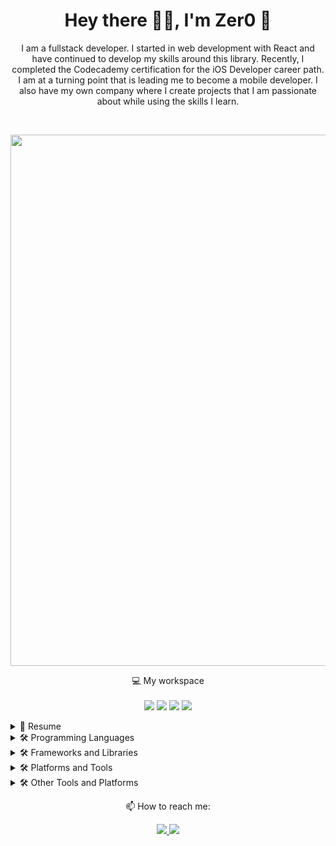 <h1 align='center'>
  Hey there 👋🏻, I'm Zer0 🐙
</h1>

<p align='center'>
  I am a fullstack developer. I started in web development with React and have continued to develop my skills around this library. Recently, I completed the Codecademy certification for the iOS Developer career path. I am at a turning point that is leading me to become a mobile developer. I also have my own company where I create projects that I am passionate about while using the skills I learn.
</p>
</br>
<p align='center'>
  <a href="#"><img src="https://github-profile-summary-cards.vercel.app/api/cards/profile-details?username=Zer0absolute&theme=github" width="850"></a>
</p>

<p align='center'>
  💻 My workspace<br/><br/>
  <img src="https://img.shields.io/badge/MacBook_Pro_M2_MAX_RAM_96GB_2TB-000000?style=for-the-badge&logo=apple&logoColor=white" />
  <img src="https://img.shields.io/badge/iPhone_13_Pro_Max-000000?style=for-the-badge&logo=apple&logoColor=white" />
  <img src="https://img.shields.io/badge/⌨️_Nuphy_Kick75-04c9a0?style=for-the-badge&logoColor=white" />
  <img src="https://img.shields.io/badge/Xiaomi_Ultrawide-FF6900?style=for-the-badge&logo=xiaomi&logoColor=white" />
</p>

<details>
  <summary>📃 Resume</summary>


## Education
<!--
- 📖 **DOMAIN\
📆 TIME - TIME\
📍 **SCHOOL** - CITY, COUNTRY
-->
  <p align='center'>
    <img src="https://img.shields.io/badge/O'Clock-CONCEPTEUR_Développeur_d'Applications-orange?style=for-the-badge&logoColor=white" />
    </br>
    <img src="https://img.shields.io/badge/Codecademy-iOS_Developer-blue?style=for-the-badge&logo=codecademy&logoColor=white" />
    </br>
    <img src="https://img.shields.io/badge/Videv-React_en_entreprise-purple?style=for-the-badge&logoColor=white" />
  </p>

## Experience

<img align="right" src="https://img.shields.io/badge/TypeScript-007ACC?logo=typescript&logoColor=white" />
<img align="right" src="https://img.shields.io/badge/next.js-000000?logo=nextdotjs&logoColor=white" />
<img align="right" src="https://img.shields.io/badge/Tailwind_CSS-38B2AC?logo=tailwind-css&logoColor=white" />
<img align="right" src="https://img.shields.io/badge/Supabase-181818?logo=supabase&logoColor=white" />
<img align="right" src="https://img.shields.io/badge/Github-181717?logo=github&logoColor=white" />

- 👨‍💻 **Full-Stack Developer**\
📆 2025 - moment\
📍 **Wintopy** - Paris, French
</details>

<details>
  <summary>🛠️ Programming Languages</summary>

  <p align='center'>
    <img src="https://img.shields.io/badge/Swift-FA7343?style=for-the-badge&logo=swift&logoColor=white" />
    <img src="https://img.shields.io/badge/JavaScript-323330?style=for-the-badge&logo=javascript&logoColor=F7DF1E" />
    <img src="https://img.shields.io/badge/TypeScript-007ACC?style=for-the-badge&logo=typescript&logoColor=white" />
    <img src="https://img.shields.io/badge/HTML5-E34F26?style=for-the-badge&logo=html5&logoColor=white" />
    <img src="https://img.shields.io/badge/CSS3-1572B6?style=for-the-badge&logo=css3&logoColor=white" />
    <img src="https://img.shields.io/badge/json-5E5C5C?style=for-the-badge&logo=json&logoColor=white" />
  </p>
</details>

<details>
  <summary>🛠️ Frameworks and Libraries</summary>

  <p align='center'>
    <img src="https://img.shields.io/badge/React-20232A?style=for-the-badge&logo=react&logoColor=61DAFB" />
    <img src="https://img.shields.io/badge/next.js-000000?style=for-the-badge&logo=nextdotjs&logoColor=white" />
    <img src="https://img.shields.io/badge/Tailwind_CSS-38B2AC?style=for-the-badge&logo=tailwind-css&logoColor=white" />
    <img src="https://img.shields.io/badge/React_Router-CA4245?style=for-the-badge&logo=react-router&logoColor=white" />
    <img src="https://img.shields.io/badge/React_Query-FF4154?style=for-the-badge&logo=ReactQuery&logoColor=white" />
    <img src="https://img.shields.io/badge/Redux-593D88?style=for-the-badge&logo=redux&logoColor=white" />
  </p>

  <p align='center'>
    <img src="https://img.shields.io/badge/Vite-B73BFE?style=for-the-badge&logo=vite&logoColor=FFD62E" />
    <img src="https://img.shields.io/badge/Vitest-%236E9F18?style=for-the-badge&logo=Vitest&logoColor=%23fcd703" />
    <img src="https://img.shields.io/badge/shadcn%2Fui-000000?style=for-the-badge&logo=shadcnui&logoColor=white" />
  </p>
</details>

<details>
  <summary>🛠️ Platforms and Tools</summary>

  <p align='center'>
    <img src="https://img.shields.io/badge/GitHub-100000?style=for-the-badge&logo=github&logoColor=white" />
    <img src="https://img.shields.io/badge/Docker-2CA5E0?style=for-the-badge&logo=docker&logoColor=white" />
    <img src="https://img.shields.io/badge/Supabase-181818?style=for-the-badge&logo=supabase&logoColor=white" />
    <img src="https://img.shields.io/badge/GIT-E44C30?style=for-the-badge&logo=git&logoColor=white" />
    <img src="https://img.shields.io/badge/GNU%20Bash-4EAA25?style=for-the-badge&logo=GNU%20Bash&logoColor=white" />
    <img src="https://img.shields.io/badge/homebrew-FBB040?style=for-the-badge&logo=homebrew&logoColor=white" />
    <img src="https://img.shields.io/badge/Zsh-F15A24?style=for-the-badge&logo=Zsh&logoColor=white" />
    <img src="https://img.shields.io/badge/warp-01A4FF?style=for-the-badge&logo=warp&logoColor=white" />
    <img src="https://img.shields.io/badge/apple%20silicon-333333?style=for-the-badge&logo=apple&logoColor=white" />
    <img src="https://img.shields.io/badge/Arc-1638FB?style=for-the-badge&logo=Arc&logoColor=white" />
  </p>
</details>

<details>
  <summary>🛠️ Other Tools and Platforms</summary>

  <p align='center'>
    <img src="https://img.shields.io/badge/YouTube-FF0000?style=for-the-badge&logo=youtube&logoColor=white" />
    <img src="https://img.shields.io/badge/App_Store-0D96F6?style=for-the-badge&logo=app-store&logoColor=white" />
    <img src="https://img.shields.io/badge/apple%20music-FA243C?style=for-the-badge&logo=apple%20music&logoColor=white" />
    <img src="https://img.shields.io/badge/Splunk-000000?style=for-the-badge&logo=Splunk&logoColor=white" />
    <img src="https://img.shields.io/badge/Strava-FC4C02?style=for-the-badge&logo=strava&logoColor=white" />
    <img src="https://img.shields.io/badge/producthunt-DA552F?style=for-the-badge&logo=producthunt&logoColor=white" />
    <img src="https://img.shields.io/badge/Mastodon-6364FF?style=for-the-badge&logo=Mastodon&logoColor=white" />
    <img src="https://img.shields.io/badge/-LeetCode-FFA116?style=for-the-badge&logo=LeetCode&logoColor=black" />
    <img src="https://img.shields.io/badge/GitLab-330F63?style=for-the-badge&logo=gitlab&logoColor=white" />
    <img src="https://img.shields.io/badge/Bluesky-0285FF?logo=bluesky&logoColor=fff&style=for-the-badge" />
  </p>
</details>

<p align='center'>
  📫 How to reach me: <p align='center'>
  <a href="https://www.linkedin.com/in/mael-colome" target="_blank">
    <img src="https://img.shields.io/badge/linkedin-%230077B5.svg?&style=for-the-badge&logo=linkedin&logoColor=white" />
  </a>
  <a href="https://www.youtube.com/@mikotodev" target="_blank">
    <img src="https://img.shields.io/badge/YouTube-FF0000?style=for-the-badge&logo=youtube&logoColor=white" />
  </a>
</p>
</p>

<!-- #TODO : CHECK FOR UPDATE -->

<!--## Skills

<img align="right" src="https://img.shields.io/badge/(My)SQL-4479A1?logo=mysql&logoColor=white" />
<img align="right" src="https://img.shields.io/badge/BASH-4EAA25?logo=gnu-bash&logoColor=white" />
<img align="right" src="https://img.shields.io/badge/PHP-777BB4?logo=php&logoColor=white" />
<img align="right" src="https://img.shields.io/badge/Go-00ADD8?logo=go&logoColor=white" />
<img align="right" src="https://img.shields.io/badge/Python-3776AB?logo=python&logoColor=white" />
<img align="right" src="https://img.shields.io/badge/C Sharp-239120?logo=c-sharp&logoColor=white" />
<img align="right" src="https://img.shields.io/badge/C++-00599C?logo=c%2B%2B&logoColor=white" />
<img align="right" src="https://img.shields.io/badge/C-A8B9CC?logo=c&logoColor=white" />

**Programming**

<img align="right" src="https://img.shields.io/badge/Arch-1793D1?logo=arch-linux&logoColor=white" />
<img align="right" src="https://img.shields.io/badge/Fedora-294172?logo=fedora&logoColor=white" />
<img align="right" src="https://img.shields.io/badge/Debian-A81D33?logo=debian&logoColor=white" />
<img align="right" src="https://img.shields.io/badge/Ubuntu-E95420?logo=ubuntu&logoColor=white" />
<img align="right" src="https://img.shields.io/badge/Windows-0078D6?logo=windows&logoColor=white" />

**Operating Systems**

<img align="right" src="https://img.shields.io/badge/English-B2-blue?logo=data:image/svg%2bxml;base64,PHN2ZyB4bWxucz0iaHR0cDovL3d3dy53My5vcmcvMjAwMC9zdmciIGlkPSJmbGFnLWljb24tY3NzLWdiLWVuZyIgdmlld0JveD0iMCAwIDY0MCA0ODAiPgogIDxwYXRoIGZpbGw9IiNmZmYiIGQ9Ik0wIDBoNjQwdjQ4MEgweiIvPgogIDxwYXRoIGZpbGw9IiNjZTExMjQiIGQ9Ik0yODEuNiAwaDc2Ljh2NDgwaC03Ni44eiIvPgogIDxwYXRoIGZpbGw9IiNjZTExMjQiIGQ9Ik0wIDIwMS42aDY0MHY3Ni44SDB6Ii8+Cjwvc3ZnPgo=" />
<img align="right" src="https://img.shields.io/badge/Italian-mother tongue-green?logo=data:image/svg%2bxml;base64,PHN2ZyB4bWxucz0iaHR0cDovL3d3dy53My5vcmcvMjAwMC9zdmciIGlkPSJmbGFnLWljb24tY3NzLWl0IiB2aWV3Qm94PSIwIDAgNjQwIDQ4MCI+DQogIDxnIGZpbGwtcnVsZT0iZXZlbm9kZCIgc3Ryb2tlLXdpZHRoPSIxcHQiPg0KICAgIDxwYXRoIGZpbGw9IiNmZmYiIGQ9Ik0wIDBoNjQwdjQ4MEgweiIvPg0KICAgIDxwYXRoIGZpbGw9IiMwMDkyNDYiIGQ9Ik0wIDBoMjEzLjN2NDgwSDB6Ii8+DQogICAgPHBhdGggZmlsbD0iI2NlMmIzNyIgZD0iTTQyNi43IDBINjQwdjQ4MEg0MjYuN3oiLz4NCiAgPC9nPg0KPC9zdmc+" />

-->
